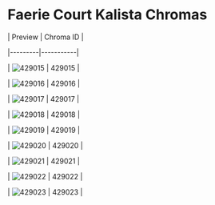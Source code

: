 # Faerie Court Kalista Chromas


| Preview | Chroma ID |

|---------|-----------|

| ![429015](https://raw.communitydragon.org/latest/plugins/rcp-be-lol-game-data/global/default/v1/champion-chroma-images/429/429015.png) | 429015 |

| ![429016](https://raw.communitydragon.org/latest/plugins/rcp-be-lol-game-data/global/default/v1/champion-chroma-images/429/429016.png) | 429016 |

| ![429017](https://raw.communitydragon.org/latest/plugins/rcp-be-lol-game-data/global/default/v1/champion-chroma-images/429/429017.png) | 429017 |

| ![429018](https://raw.communitydragon.org/latest/plugins/rcp-be-lol-game-data/global/default/v1/champion-chroma-images/429/429018.png) | 429018 |

| ![429019](https://raw.communitydragon.org/latest/plugins/rcp-be-lol-game-data/global/default/v1/champion-chroma-images/429/429019.png) | 429019 |

| ![429020](https://raw.communitydragon.org/latest/plugins/rcp-be-lol-game-data/global/default/v1/champion-chroma-images/429/429020.png) | 429020 |

| ![429021](https://raw.communitydragon.org/latest/plugins/rcp-be-lol-game-data/global/default/v1/champion-chroma-images/429/429021.png) | 429021 |

| ![429022](https://raw.communitydragon.org/latest/plugins/rcp-be-lol-game-data/global/default/v1/champion-chroma-images/429/429022.png) | 429022 |

| ![429023](https://raw.communitydragon.org/latest/plugins/rcp-be-lol-game-data/global/default/v1/champion-chroma-images/429/429023.png) | 429023 |